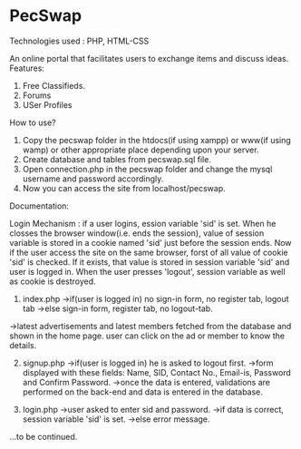 PecSwap
=======

Technologies used : PHP, HTML-CSS

An online portal that facilitates users to exchange items and discuss ideas.
Features:
  1. Free Classifieds.
  2. Forums
  3. USer Profiles
  
How to use?

1. Copy the pecswap folder in the htdocs(if using xampp) or www(if using wamp) or other appropriate place depending upon your server.
2. Create database and tables from pecswap.sql file.
3. Open connection.php in the pecswap folder and change the mysql username and password accordingly.
4. Now you can access the site from localhost/pecswap.


Documentation:

Login Mechanism : if a user logins, ession variable 'sid' is set. When he closses the browser window(i.e. ends the session), value of session variable is stored in a cookie named 'sid' just before the session ends. Now if the user access the site on the same browser, forst of all value of cookie 'sid' is checked. If it exists, that value is stored in session variable 'sid' and user is logged in. When the user presses 'logout', session variable as well as cookie is destroyed. 

1. index.php
->if(user is logged in) no sign-in form, no register tab, logout tab
->else sign-in form, register tab, no logout-tab.
      
->latest advertisements and latest members fetched from the database and shown in the home page. user can click on the ad or member to know the details.

2. signup.php
->if(user is logged in) he is asked to logout first.
->form displayed with these fields: Name, SID, Contact No., Email-is, Password and Confirm Password.
->once the data is entered, validations are performed on the back-end and data is entered in the database.

3. login.php
->user asked to enter sid and password.
->if data is correct, session variable 'sid' is set.
->else error message.

...to be continued.
